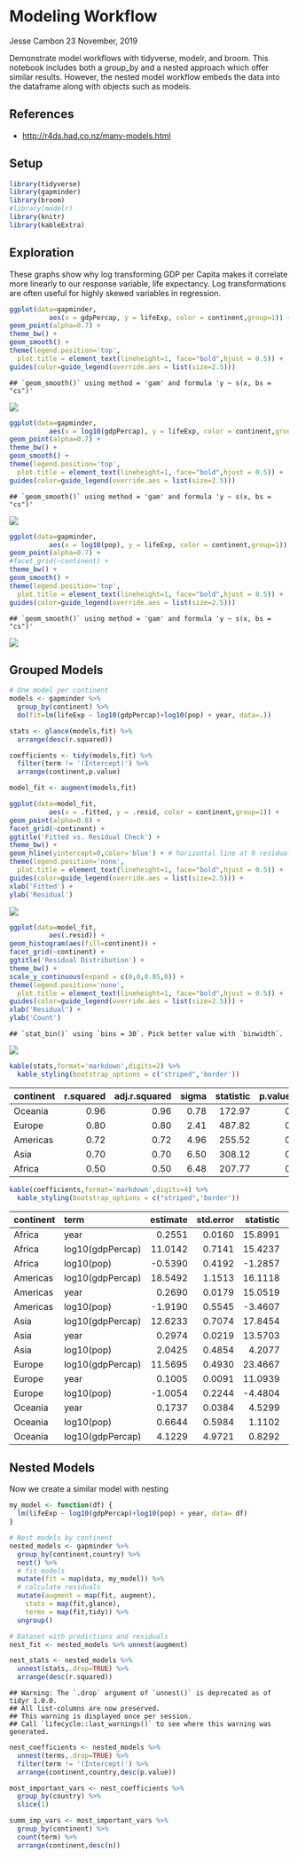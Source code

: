 Modeling Workflow
================
Jesse Cambon
23 November, 2019

Demonstrate model workflows with tidyverse, modelr, and broom. This
notebook includes both a group\_by and a nested approach which offer
similar results. However, the nested model workflow embeds the data into
the dataframe along with objects such as models.

## References

  - <http://r4ds.had.co.nz/many-models.html>

## Setup

``` r
library(tidyverse)
library(gapminder)
library(broom)
#library(modelr)
library(knitr)
library(kableExtra)
```

## Exploration

These graphs show why log transforming GDP per Capita makes it correlate
more linearly to our response variable, life expectancy. Log
transformations are often useful for highly skewed variables in
regression.

``` r
ggplot(data=gapminder,
          aes(x = gdpPercap, y = lifeExp, color = continent,group=1)) +
geom_point(alpha=0.7) +
theme_bw() +
geom_smooth() +
theme(legend.position='top',
  plot.title = element_text(lineheight=1, face="bold",hjust = 0.5)) + 
guides(color=guide_legend(override.aes = list(size=2.5))) 
```

    ## `geom_smooth()` using method = 'gam' and formula 'y ~ s(x, bs = "cs")'

![](/home/cambonator/Programming/Data-Science-Codex/rmd_images/Modeling_Workflow/explore-1.png)<!-- -->

``` r
ggplot(data=gapminder,
          aes(x = log10(gdpPercap), y = lifeExp, color = continent,group=1)) +
geom_point(alpha=0.7) +
theme_bw() +
geom_smooth() +
theme(legend.position='top',
  plot.title = element_text(lineheight=1, face="bold",hjust = 0.5)) + 
guides(color=guide_legend(override.aes = list(size=2.5))) 
```

    ## `geom_smooth()` using method = 'gam' and formula 'y ~ s(x, bs = "cs")'

![](/home/cambonator/Programming/Data-Science-Codex/rmd_images/Modeling_Workflow/explore-2.png)<!-- -->

``` r
ggplot(data=gapminder,
          aes(x = log10(pop), y = lifeExp, color = continent,group=1)) +
geom_point(alpha=0.7) +
#facet_grid(~continent) +
theme_bw() +
geom_smooth() +
theme(legend.position='top',
  plot.title = element_text(lineheight=1, face="bold",hjust = 0.5)) + 
guides(color=guide_legend(override.aes = list(size=2.5))) 
```

    ## `geom_smooth()` using method = 'gam' and formula 'y ~ s(x, bs = "cs")'

![](/home/cambonator/Programming/Data-Science-Codex/rmd_images/Modeling_Workflow/explore-3.png)<!-- -->

## Grouped Models

``` r
# One model per continent
models <- gapminder %>%
  group_by(continent) %>%
  do(fit=lm(lifeExp ~ log10(gdpPercap)+log10(pop) + year, data=.)) 

stats <- glance(models,fit) %>%
  arrange(desc(r.squared))

coefficients <- tidy(models,fit) %>%
  filter(term != '(Intercept)') %>%
  arrange(continent,p.value)

model_fit <- augment(models,fit)
```

``` r
ggplot(data=model_fit,
          aes(x = .fitted, y = .resid, color = continent,group=1)) +
geom_point(alpha=0.8) +
facet_grid(~continent) +
ggtitle('Fitted vs. Residual Check') +
theme_bw() +
geom_hline(yintercept=0,color='blue') + # horizontal line at 0 residual
theme(legend.position='none',
  plot.title = element_text(lineheight=1, face="bold",hjust = 0.5)) + 
guides(color=guide_legend(override.aes = list(size=2.5))) +
xlab('Fitted') +
ylab('Residual')
```

![](/home/cambonator/Programming/Data-Science-Codex/rmd_images/Modeling_Workflow/plot-1.png)<!-- -->

``` r
ggplot(data=model_fit,
          aes(.resid)) +
geom_histogram(aes(fill=continent)) +
facet_grid(~continent) +
ggtitle('Residual Distribution') +
theme_bw() +
scale_y_continuous(expand = c(0,0,0.05,0)) + 
theme(legend.position='none',
  plot.title = element_text(lineheight=1, face="bold",hjust = 0.5)) + 
guides(color=guide_legend(override.aes = list(size=2.5))) +
xlab('Residual') +
ylab('Count')
```

    ## `stat_bin()` using `bins = 30`. Pick better value with `binwidth`.

![](/home/cambonator/Programming/Data-Science-Codex/rmd_images/Modeling_Workflow/plot-2.png)<!-- -->

``` r
kable(stats,format='markdown',digits=2) %>%
  kable_styling(bootstrap_options = c("striped",'border'))
```

| continent | r.squared | adj.r.squared | sigma | statistic | p.value | df |    logLik |     AIC |     BIC | deviance | df.residual |
| :-------- | --------: | ------------: | ----: | --------: | ------: | -: | --------: | ------: | ------: | -------: | ----------: |
| Oceania   |      0.96 |          0.96 |  0.78 |    172.97 |       0 |  4 |   \-26.03 |   62.06 |   67.95 |    12.30 |          20 |
| Europe    |      0.80 |          0.80 |  2.41 |    487.82 |       0 |  4 |  \-825.98 | 1661.96 | 1681.39 |  2073.54 |         356 |
| Americas  |      0.72 |          0.72 |  4.96 |    255.52 |       0 |  4 |  \-903.93 | 1817.85 | 1836.37 |  7274.08 |         296 |
| Asia      |      0.70 |          0.70 |  6.50 |    308.12 |       0 |  4 | \-1301.08 | 2612.15 | 2632.06 | 16558.14 |         392 |
| Africa    |      0.50 |          0.50 |  6.48 |    207.77 |       0 |  4 | \-2049.22 | 4108.45 | 4130.63 | 26011.51 |         620 |

``` r
kable(coefficients,format='markdown',digits=4) %>%
  kable_styling(bootstrap_options = c("striped",'border'))
```

| continent | term             | estimate | std.error | statistic | p.value |
| :-------- | :--------------- | -------: | --------: | --------: | ------: |
| Africa    | year             |   0.2551 |    0.0160 |   15.8991 |  0.0000 |
| Africa    | log10(gdpPercap) |  11.0142 |    0.7141 |   15.4237 |  0.0000 |
| Africa    | log10(pop)       | \-0.5390 |    0.4192 |  \-1.2857 |  0.1990 |
| Americas  | log10(gdpPercap) |  18.5492 |    1.1513 |   16.1118 |  0.0000 |
| Americas  | year             |   0.2690 |    0.0179 |   15.0519 |  0.0000 |
| Americas  | log10(pop)       | \-1.9190 |    0.5545 |  \-3.4607 |  0.0006 |
| Asia      | log10(gdpPercap) |  12.6233 |    0.7074 |   17.8454 |  0.0000 |
| Asia      | year             |   0.2974 |    0.0219 |   13.5703 |  0.0000 |
| Asia      | log10(pop)       |   2.0425 |    0.4854 |    4.2077 |  0.0000 |
| Europe    | log10(gdpPercap) |  11.5695 |    0.4930 |   23.4667 |  0.0000 |
| Europe    | year             |   0.1005 |    0.0091 |   11.0939 |  0.0000 |
| Europe    | log10(pop)       | \-1.0054 |    0.2244 |  \-4.4804 |  0.0000 |
| Oceania   | year             |   0.1737 |    0.0384 |    4.5299 |  0.0002 |
| Oceania   | log10(pop)       |   0.6644 |    0.5984 |    1.1102 |  0.2801 |
| Oceania   | log10(gdpPercap) |   4.1229 |    4.9721 |    0.8292 |  0.4168 |

## Nested Models

Now we create a similar model with nesting

``` r
my_model <- function(df) {
  lm(lifeExp ~ log10(gdpPercap)+log10(pop) + year, data= df)
}

# Nest models by continent 
nested_models <- gapminder %>% 
  group_by(continent,country) %>% 
  nest() %>%
  # fit models
  mutate(fit = map(data, my_model)) %>%
  # calculate residuals
  mutate(augment = map(fit, augment),
    stats = map(fit,glance),
    terms = map(fit,tidy)) %>%
  ungroup()

# Dataset with predictions and residuals
nest_fit <- nested_models %>% unnest(augment)

nest_stats <- nested_models %>%
  unnest(stats,.drop=TRUE) %>%
  arrange(desc(r.squared)) 
```

    ## Warning: The `.drop` argument of `unnest()` is deprecated as of tidyr 1.0.0.
    ## All list-columns are now preserved.
    ## This warning is displayed once per session.
    ## Call `lifecycle::last_warnings()` to see where this warning was generated.

``` r
nest_coefficients <- nested_models %>%
  unnest(terms,.drop=TRUE) %>%
  filter(term != '(Intercept)') %>%
  arrange(continent,country,desc(p.value))

most_important_vars <- nest_coefficients %>%
  group_by(country) %>% 
  slice(1)

summ_imp_vars <- most_important_vars %>%
  group_by(continent) %>%
  count(term) %>%
  arrange(continent,desc(n))
```
